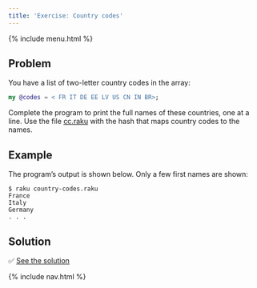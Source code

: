 ```yaml
---
title: 'Exercise: Country codes'
---
```


{% include menu.html %}

## Problem

You have a list of two-letter country codes in the array:

```raku
my @codes = < FR IT DE EE LV US CN IN BR>;
```

Complete the program to print the full names of these countries, one at a line. Use the file [cc.raku](https://github.com/ash/raku-course/blob/master/essentials/associatives/exercices/country-codes/cc.raku) with the hash that maps country codes to the names.

## Example

The program’s output is shown below. Only a few first names are shown:

```console
$ raku country-codes.raku
France
Italy
Germany
. . .
```

## Solution

✅ [See the solution](solution)

{% include nav.html %}
